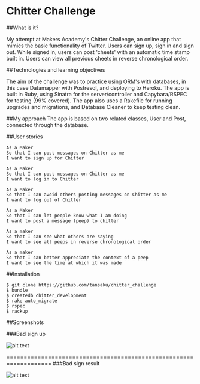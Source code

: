 Chitter Challenge
=================

##What is it?

My attempt at Makers Academy's Chitter Challenge, an online app that mimics the basic functionality of Twitter. Users can sign up, sign in and sign out. While signed in, users can post 'cheets' with an automatic time stamp built in. Users can view all previous cheets in reverse chronological order. 

##Technologies and learning objectives

The aim of the challenge was to practice using ORM's with databases, in this case Datamapper with Postresql, and deploying to Heroku. The app is built in Ruby, using Sinatra for the server/controller and Capybara/RSPEC for testing (99% covered). The app also uses a Rakefile for running upgrades and migrations, and Database Cleaner to keep testing clean. 

##My approach
The app is based on two related classes, User and Post, connected through the database. 


##User stories
```
As a Maker
So that I can post messages on Chitter as me
I want to sign up for Chitter

As a Maker
So that I can post messages on Chitter as me
I want to log in to Chitter

As a Maker
So that I can avoid others posting messages on Chitter as me
I want to log out of Chitter

As a Maker
So that I can let people know what I am doing  
I want to post a message (peep) to chitter

As a maker
So that I can see what others are saying  
I want to see all peeps in reverse chronological order

As a maker
So that I can better appreciate the context of a peep
I want to see the time at which it was made
```
##Installation
```
$ git clone https://github.com/tansaku/chitter_challenge
$ bundle
$ createdb chitter_development
$ rake auto_migrate
$ rspec
$ rackup

```
##Screenshots

###Bad sign up

![alt text](http://i.imgur.com/5dsO2EV.png "Logo Title Text 1")


===================================================================
###Bad sign result

![alt text](http://i.imgur.com/5dsO2EV.png "Logo Title Text 1")


